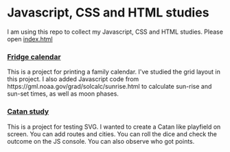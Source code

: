<h1>Javascript, CSS and HTML studies</h1>
<p>I am using this repo to collect my Javascript, CSS and HTML studies.
Please open <a href="https://pages.github.com/apulai/web-study/index.html">index.html</a></p>
<a href="fridgecalendar/calendar-id.html">
<h3>Fridge calendar</h3></a>
<p>This is a project for printing a family calendar. I've studied the grid layout in this project.
I also added Javascript code from https://gml.noaa.gov/grad/solcalc/sunrise.html to calculate
sun-rise and sun-set times, as well as moon phases.
</p>
<a href="catan_study/hatszogek2.html">
<h3>Catan study</h3>
</a>
<p>This is a project for testing SVG. I wanted to create a Catan like playfield on screen.
You can add routes and cities. You can roll the dice and check the outcome on the JS console.
You can also observe who got points.
</p>
